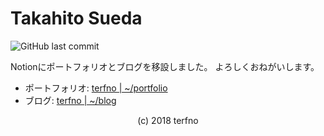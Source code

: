 # Takahito Sueda
![GitHub last commit](https://img.shields.io/github/last-commit/terfno/terfno.github.io)

<style>
    .c{
        text-align:center;
    }
</style>
<link rel="icon" href="https://s.gravatar.com/avatar/2fda10ff8dccf267309cb551841e96c0?s=512">
<title>Terfno Desk</title>

Notionにポートフォリオとブログを移設しました。
よろしくおねがいします。
* ポートフォリオ: [terfno | ~/portfolio](https://www.notion.so/portfolio-d961fcb78d6443d8ad6a837b26107fb9)
* ブログ: [terfno | ~/blog](https://www.notion.so/blog-b6d5a548e2194482bfc3ee49259fcb2c)
<div class="c">(c) 2018 terfno</div>
